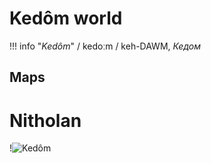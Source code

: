 # Kedôm world

!!! info "*Kedôm*"
    / kedoːm / keh-DAWM, *Кедом*

## Maps

# Nitholan

!![Kedôm](/img/kedom.jpg)